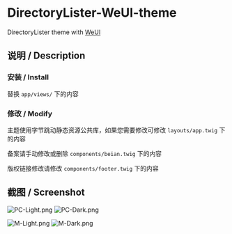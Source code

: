 # DirectoryLister-WeUI-theme
DirectoryLister theme with [WeUI](https://weui.io/)

## 说明 / Description

### 安装 / Install

替换 `app/views/` 下的内容

### 修改 / Modify

主题使用字节跳动静态资源公共库，如果您需要修改可修改 `layouts/app.twig` 下的内容

备案请手动修改或删除 `components/beian.twig` 下的内容

版权链接修改请修改 `components/footer.twig` 下的内容

## 截图 / Screenshot

![PC-Light.png](Screenshot/M-Dark.png)
![PC-Dark.png](Screenshot/PC-Dark.png)

![M-Light.png](Screenshot/M-Light.png)
![M-Dark.png](Screenshot/M-Dark.png)
